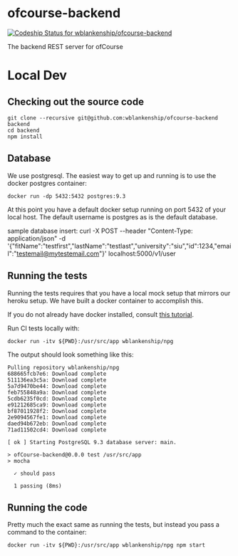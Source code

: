 ofcourse-backend
================

[ ![Codeship Status for wblankenship/ofcourse-backend](https://www.codeship.io/projects/bf3d7f40-2fd4-0132-3e73-2e3607fd60d8/status)](https://www.codeship.io/projects/39654)

The backend REST server for ofCourse

# Local Dev

## Checking out the source code

```
git clone --recursive git@github.com:wblankenship/ofcourse-backend backend
cd backend
npm install
```

## Database

We use postgresql. The easiest way to get up and running is to use the docker postgres container:

```
docker run -dp 5432:5432 postgres:9.3
```

At this point you have a default docker setup running on port 5432 of your local host. The default username is postgres as is the default database.


sample database insert:
  curl -X POST --header "Content-Type: application/json" -d '{"fitName":"testfirst","lastName":"testlast","university":"siu","id":1234,"email":"testemail@mytestemail.com"}' localhost:5000/v1/user


## Running the tests

Running the tests requires that you have a local mock setup that mirrors our heroku setup. We have built a docker container to accomplish this.

If you do not already have docker installed, consult [this tutorial](http://docs.docker.com/installation/).

Run CI tests locally with:

```
docker run -itv ${PWD}:/usr/src/app wblankenship/npg
```

The output should look something like this:

```
Pulling repository wblankenship/npg
688665fcb7e6: Download complete
511136ea3c5a: Download complete
5a7d9470be44: Download complete
feb755848a9a: Download complete
5cdb6235f0cd: Download complete
e91212685ca9: Download complete
bf87011928f2: Download complete
2e9094567fe1: Download complete
daed94b672eb: Download complete
71ad11502cd4: Download complete

[ ok ] Starting PostgreSQL 9.3 database server: main.

> ofCourse-backend@0.0.0 test /usr/src/app
> mocha

  ✓ should pass

  1 passing (8ms)
```

## Running the code

Pretty much the exact same as running the tests, but instead you pass a command to the container:

```
docker run -itv ${PWD}:/usr/src/app wblankenship/npg npm start
```
